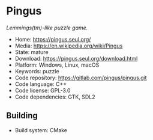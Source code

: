 # Pingus

_Lemmings(tm)-like puzzle game._

- Home: https://pingus.seul.org/
- Media: https://en.wikipedia.org/wiki/Pingus
- State: mature
- Download: https://pingus.seul.org/download.html
- Platform: Windows, Linux, macOS
- Keywords: puzzle
- Code repository: https://gitlab.com/pingus/pingus.git
- Code language: C++
- Code license: GPL-3.0
- Code dependencies: GTK, SDL2


## Building

- Build system: CMake
